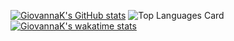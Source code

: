 [![GiovannaK's GitHub stats](https://github-readme-stats.vercel.app/api?username=GiovannaK&theme=dracula&hide=stars,prs,issues,contribs)](https://github.com/GiovannaK/github-readme-stats)
![Top Languages Card](https://github-readme-stats.vercel.app/api/top-langs/?username=GiovannaK&layout=compact)
[![GiovannaK's wakatime stats](https://github-readme-stats.vercel.app/api/wakatime?username=GiovannaK)](https://github.com/GiovannaK/github-readme-stats)
